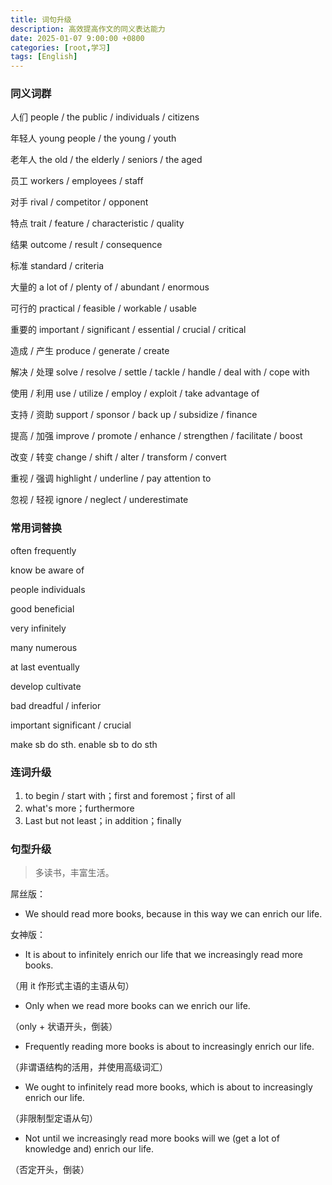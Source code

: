 ```yaml
---
title: 词句升级
description: 高效提高作文的同义表达能力
date: 2025-01-07 9:00:00 +0800
categories: [root,学习]
tags: [English]
---
```


### 同义词群
人们		people / the public / individuals / citizens 

年轻人	young people / the young / youth

老年人	the old / the elderly / seniors / the aged

员工		workers / employees / staff

对手		rival / competitor / opponent

特点		trait / feature / characteristic / quality

结果		outcome / result / consequence

标准		standard / criteria

大量的	a lot of / plenty of / abundant / enormous

可行的	practical / feasible / workable / usable

重要的	important / significant / essential / crucial / critical

造成 / 产生	produce / generate / create

解决 / 处理	solve / resolve / settle / tackle / handle / deal with / cope with

使用 / 利用	use / utilize / employ / exploit / take advantage of

支持 / 资助	support / sponsor / back up / subsidize / finance

提高 / 加强	improve / promote / enhance / strengthen / facilitate / boost

改变 / 转变	change / shift / alter / transform / convert

重视 / 强调	highlight / underline / pay attention to 

忽视 / 轻视	ignore / neglect / underestimate

### 常用词替换
often	frequently

know	be aware of

people	individuals

good	beneficial

very		infinitely

many	numerous

at last	eventually

develop	cultivate

bad		dreadful / inferior

important	significant / crucial

make sb do sth.	enable sb to do sth

### 连词升级
1. to begin / start with；first and foremost；first of all
2. what's more；furthermore
3. Last but not least；in addition；finally

### 句型升级
> 多读书，丰富生活。
>

屌丝版：

+ We should read more books, because in this way we can enrich our life.

女神版：

+ It is about to infinitely enrich our life that we increasingly read more books.

（用 it 作形式主语的主语从句）

+ Only when we read more books can we enrich our life.

（only + 状语开头，倒装）

+ Frequently reading more books is about to increasingly enrich our life.

（非谓语结构的活用，并使用高级词汇）

+ We ought to infinitely read more books, which is about to increasingly enrich our life.

（非限制型定语从句）

+ Not until we increasingly read more books will we (get a lot of knowledge and) enrich our life.

（否定开头，倒装）

